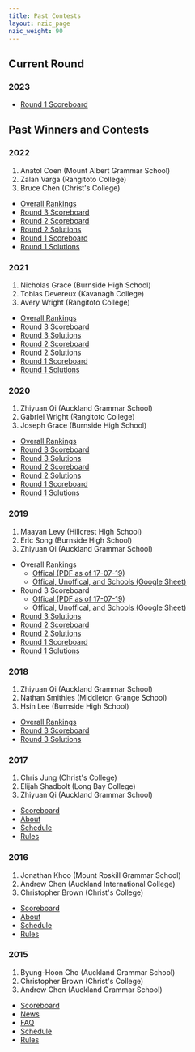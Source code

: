 ```yaml
---
title: Past Contests
layout: nzic_page
nzic_weight: 90
---
```


## Current Round
### 2023

- [Round 1 Scoreboard](https://docs.google.com/spreadsheets/d/e/2PACX-1vTFIK71On3FOIDbErWIta-QB94s2-w6uSm_nUShuHA7bu593i_P6XLaQp7tU1zQDviuhsdxRoF5JzZl/pubhtml?gid=1731142495)

## Past Winners and Contests
### 2022

1. Anatol Coen (Mount Albert Grammar School)
2. Zalan Varga (Rangitoto College)
3. Bruce Chen (Christ's College)

- [Overall Rankings](https://docs.google.com/spreadsheets/d/e/2PACX-1vR4Vk9EJgkwSMNY1408HYRmVxAEsTA8c7_lm_3oSyKi8M38TD_A01IFJcX48fkGuQg3JSObZElAPNoz/pubhtml)
- [Round 3 Scoreboard](https://docs.google.com/spreadsheets/d/e/2PACX-1vTOZYfEToGt1tHKZwrOq5FGguJ6Z-a5ocS3IGCMfG4RrbdDaMGFt-oFW-eYhgLVlafA31vcU1sQqIR1/pubhtml)
- [Round 2 Scoreboard](https://docs.google.com/spreadsheets/d/e/2PACX-1vQzYV3IRnxZTVDSFjQae4kMFR2j6kbbZnmrwLSyrDo0P_gX5UMRq7lIp0nJfEl44c70souI9LWf839u/pubhtml)
- [Round 2 Solutions](2022/NZIC_2022_R2_Solutions.pdf)
- [Round 1 Scoreboard](https://docs.google.com/spreadsheets/d/e/2PACX-1vTdQVkFVG0kZ9qTm5Wlhkf1vhzOdR7ZTVm5clguxZmFyteW0vIyswr4L-ONrjjc27oiUenLSD9z2UKL/pubhtml)
- [Round 1 Solutions](2022/NZIC_2022_R1_Solutions.pdf)

### 2021

1. Nicholas Grace (Burnside High School)
2. Tobias Devereux (Kavanagh College)
3. Avery Wright	(Rangitoto College)

- [Overall Rankings](https://docs.google.com/spreadsheets/d/e/2PACX-1vTadQ7iWK51DRVALOoqJQg90Jm9SEn-GGVr1tHtrfBShi6V5hn2cICpX0bdYj2cYt0EqS-Mo3jR9Lbf/pubhtml)
- [Round 3 Scoreboard](https://docs.google.com/spreadsheets/d/e/2PACX-1vTFMNkT0IddMM7DwwB4pCN0T0db_Gh_FHh3IJd1j3HdEPfA_TT3f6ExRl3OLLZJJ--Av1bawtkUMooA/pubhtml)
- [Round 3 Solutions](2021/NZIC_2021_R3_Solutions.pdf)
- [Round 2 Scoreboard](https://docs.google.com/spreadsheets/d/e/2PACX-1vTczgk-EpoY0E2DiXzqknmec7OuqIEbaKqCuzYSVnAy4ALQ7bN4xD7tBoNbs0ST54fH3dG1C2vwKHbf/pubhtml#)
- [Round 2 Solutions](2021/NZIC_2021_R2_Solutions.pdf)
- [Round 1 Scoreboard](https://docs.google.com/spreadsheets/d/e/2PACX-1vRM67MIrl3zoQ-CcuvkkPztcpD_iOHVJccpqljuexgCLSgMjYk8PFdj0YT3dpCZrwtrvOrDOL1jrBwd/pubhtml)
- [Round 1 Solutions](2021/NZIC_2021_R1_Solutions.pdf)

### 2020

1. Zhiyuan Qi (Auckland Grammar School)
2. Gabriel Wright (Rangitoto College)
3. Joseph Grace (Burnside High School)

- [Overall Rankings](https://docs.google.com/spreadsheets/d/e/2PACX-1vRl_NMDVAKudtt-qUPi1z2q3-a3Tq6LZl8abSsQ9IFFNwnEWqephXgucJYDpmGqQZjqd7sYluNskpMc/pubhtml
)
- [Round 3 Scoreboard](https://docs.google.com/spreadsheets/d/e/2PACX-1vQg3eeAYHRtPNVYMU_6olNWTyKtjjsguTsqoriV8hNRrNIY1NDhe_k-ZimanP0jCb7fj9HvRoUKCe_L/pubhtml)
- [Round 3 Solutions](2020/NZIC_2020_R3_Solutions.pdf)
- [Round 2 Scoreboard](https://docs.google.com/spreadsheets/d/e/2PACX-1vS6Jz5N5yKt9z4khTH9DKGopiT-cTLCU0r3sP0t4HlMEsCYVr8UIIdqmCsoVQsJGt6DaTPZPAgbxsz_/pubhtml)
- [Round 2 Solutions](2020/NZIC_2020_R2_Solutions.pdf)
- [Round 1 Scoreboard](https://docs.google.com/spreadsheets/d/e/2PACX-1vS1tjyPMInyZH37ciU6QTwhbip8atbJ1IB4F5KrIXDaphd92ie3d6xxMzXMwVg-x_r_8GAPy_TIHlWS/pubhtml)
- [Round 1 Solutions](2020/NZIC_2020_R1_Solutions.pdf)

### 2019

1. Maayan Levy (Hillcrest High School)
2. Eric Song (Burnside High School)
3. Zhiyuan Qi (Auckland Grammar School)

- Overall Rankings
	- [Offical (PDF as of 17-07-19)](2019/NZIC_2019_Overall_Rankings_Official_Scoreboard.pdf)
	- [Offical, Unoffical, and Schools (Google Sheet)](https://docs.google.com/spreadsheets/d/e/2PACX-1vRFV2mkLN8rQfwUlrZF48WaxziLHrQ17AuZWBkJb4gikwMexhElOcqmqe2ZwxSlVRmDh4rYfeRaY2wp/pubhtml?gid=2143965639)
- Round 3 Scoreboard
	- [Offical (PDF as of 17-07-19)](2019/NZIC_2019_R3_Official_Scoreboard.pdf)
	- [Offical, Unoffical, and Schools (Google Sheet)](https://docs.google.com/spreadsheets/d/e/2PACX-1vTtakgGq_OspB5H4y0gnWOBln4OitMOpdidug4LvFdtwLTxNcN42yRGHQTeM_pIzvGjt72jqyDI7mgK/pubhtml?gid=2143965639)
- [Round 3 Solutions](2019/NZIC_2019_R3_Solutions.pdf)
- [Round 2 Scoreboard](https://docs.google.com/spreadsheets/d/e/2PACX-1vRYuL9TbnnhKEWxJdCCGahvVQruNx_6zbGx9LPyrmYo2rF_ZVKVbpAlyhPHQh9B9P1hTIztaYWxCYmI/pubhtml?gid=2143965639)
- [Round 2 Solutions](2019/NZIC_2019_R2_Solutions.pdf)
- [Round 1 Scoreboard](https://docs.google.com/spreadsheets/d/e/2PACX-1vRPlwN0d0mWzetBbaBNP_zCwWV7PQFquS1BC88hTIKN8A0sTnJesVGnPaOKkCkzvITpNBIF5nHyU3nB/pubhtml)
- [Round 1 Solutions](2019/NZIC_2019_R1_Solutions.pdf)

### 2018

1. Zhiyuan Qi (Auckland Grammar School)
2. Nathan Smithies (Middleton Grange School)
3. Hsin Lee (Burnside High School)

- [Overall Rankings](https://docs.google.com/spreadsheets/d/e/2PACX-1vRG-dR_HF4y55LuOJGE0LYhAa_VvnufGbcO7myQjhjdiV0oM0e-lPI9LhOA3Dr9ZHuiCyXobOG0KKPg/pubhtml)
- [Round 3 Scoreboard](https://docs.google.com/spreadsheets/d/e/2PACX-1vTP1hqkqhSF9eBvLDYuHmfcje9mNdL-11N-TYhSlkBW54Y2t6aDc7sNW_ltaIsFToxTZ0Vi1kjxt7WE/pubhtml)
- [Round 3 Solutions](2018/NZIC_R3_2018_Solutions.pdf)

### 2017

1. Chris Jung (Christ's College)
2. Elijah Shadbolt (Long Bay College)
3. Zhiyuan Qi (Auckland Grammar School)

- [Scoreboard](https://docs.google.com/spreadsheets/d/e/2PACX-1vRtzXwplFf0lCXsQ3d7nBi5KuN6_GoVY2rYcDU-ZJk3OMJhea3gdRgWI-ZRFwZZvWpsVo_ZxUp1cvtb/pubhtml)
- [About](2017/about)
- [Schedule](2017/schedule)
- [Rules](2017/rules)

### 2016

1. Jonathan Khoo (Mount Roskill Grammar School)
2. Andrew Chen (Auckland International College)
3. Christopher Brown (Christ's College)

- [Scoreboard](https://docs.google.com/spreadsheets/d/16vOMjWpXa0ZvoMRvajdfGyNYAGWaLIPjijcrSdEfE4c/pubhtml)
- [About](2016/about)
- [Schedule](2016/schedule)
- [Rules](2016/rules)

### 2015

1. Byung-Hoon Cho (Auckland Grammar School)
2. Christopher Brown (Christ's College)
3. Andrew Chen (Auckland Grammar School)

- [Scoreboard](https://docs.google.com/spreadsheets/d/e/2PACX-1vSEQXN7dvy2vDP-RBppF73EbYWVr2TyjyOMByLcOgup64PyrVnYLDXYnllbGbmv9jU8eCgCECgaebiC/pubhtml)
- [News](2015/home)
- [FAQ](2015/faq)
- [Schedule](2015/schedule)
- [Rules](2015/rules)
